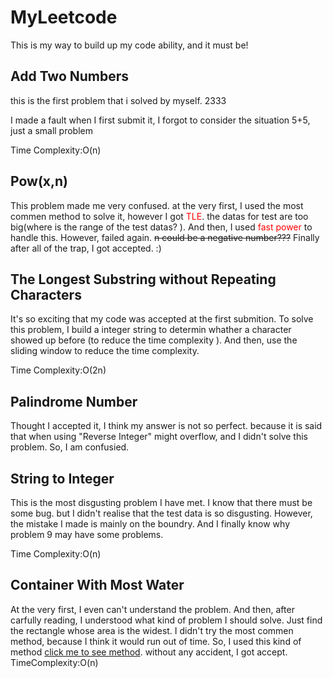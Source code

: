 # MyLeetcode
This is my way to build up my code ability, and it must be!
## Add Two Numbers
this is the first problem that i solved by myself. 2333

I made a fault when I first submit it, I forgot to consider the situation 5+5, just a small problem

Time Complexity:O(n)

## Pow(x,n)

This problem made me very confused. at the very first, I used the most commen method to solve it, however I got <font color="red">TLE</font>. the datas for test are too big(where is the range of the test datas? ). And then, I used <font color="red">fast power</font> to handle this. However, failed again. ~~n could be a negative number???~~ Finally after all of the trap, I got accepted. :)

## The Longest Substring without Repeating Characters

It's so exciting that my code was accepted at the first submition. To solve this problem, I build a integer string to determin whather a character showed up before (to reduce the time complexity ). And then, use the sliding window to reduce the time complexity.

Time Complexity:O(2n)

## Palindrome Number

Thought I accepted it, I think my answer is not so perfect. because it is said that when using "Reverse Integer" might overflow, and I didn't solve this problem. So, I am confusied.

## String to Integer

This is the most disgusting problem I have met. I know that there must be some bug. but I didn't realise that the test data is so disgusting. However, the mistake I made is mainly on the boundry. And I finally know why problem 9 may have some problems.

Time Complexity:O(n)

## Container With Most Water

At the very first, I even can't understand the problem. And then, after carfully reading, I understood what kind of problem I should solve. Just find the rectangle whose area is the widest. I didn't try the most commen method, because I think it would run out of time. So, I used this kind of method <a href=https://segmentfault.com/a/1190000008824222>click me to see method</a>. without any accident, I got accept.
TimeComplexity:O(n)
 